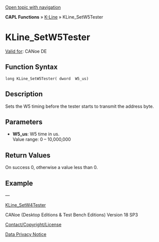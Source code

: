 [Open topic with navigation](../../../../../CANoeDEFamily.htm#Topics/CAPLFunctions/KLine/Functions/CAPLfunctionKLineSetW5Tester.md)

**CAPL Functions** » [K-Line](../CAPLfunctionsKLineOverview.md) » KLine_SetW5Tester

# KLine_SetW5Tester

[Valid for](../../../Shared/FeatureAvailability.md): CANoe DE

## Function Syntax

```
long KLine_SetW5Tester( dword  W5_us)
```

## Description

Sets the W5 timing before the tester starts to transmit the address byte.

## Parameters

- **W5_us**: W5 time in us.  
  Value range: 0 – 10,000,000

## Return Values

On success 0, otherwise a value less than 0.

## Example

—

[KLine_SetW4Tester](CAPLfunctionKLineSetW4Tester.md)

CANoe (Desktop Editions & Test Bench Editions) Version 18 SP3

[Contact/Copyright/License](../../../Shared/ContactCopyrightLicense.md)

[Data Privacy Notice](https://www.vector.com/int/en/company/get-info/privacy-policy/)
